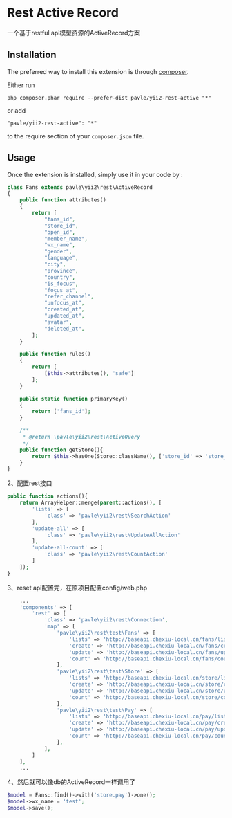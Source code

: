 Rest Active Record
==================
一个基于restful api模型资源的ActiveRecord方案

Installation
------------

The preferred way to install this extension is through [composer](http://getcomposer.org/download/).

Either run

```
php composer.phar require --prefer-dist pavle/yii2-rest-active "*"
```

or add

```
"pavle/yii2-rest-active": "*"
```

to the require section of your `composer.json` file.


Usage
-----

Once the extension is installed, simply use it in your code by  :

```php
class Fans extends pavle\yii2\rest\ActiveRecord
{
    public function attributes()
    {
        return [
            "fans_id",
            "store_id",
            "open_id",
            "member_name",
            "wx_name",
            "gender",
            "language",
            "city",
            "province",
            "country",
            "is_focus",
            "focus_at",
            "refer_channel",
            "unfocus_at",
            "created_at",
            "updated_at",
            "avatar",
            "deleted_at",
        ];
    }

    public function rules()
    {
        return [
            [$this->attributes(), 'safe']
        ];
    }

    public static function primaryKey()
    {
        return ['fans_id'];
    }

    /**
     * @return \pavle\yii2\rest\ActiveQuery
     */
    public function getStore(){
        return $this->hasOne(Store::className(), ['store_id' => 'store_id']);
    }
}
```

2、配置rest接口

```php
public function actions(){
    return ArrayHelper::merge(parent::actions(), [
        'lists' => [
            'class' => 'pavle\yii2\rest\SearchAction'
        ],
        'update-all' => [
            'class' => 'pavle\yii2\rest\UpdateAllAction'
        ],
        'update-all-count' => [
            'class' => 'pavle\yii2\rest\CountAction'
        ]
    ]);
}
```

3、reset api配置完，在原项目配置config/web.php

```php
    ...
    'components' => [
        'rest' => [
            'class' => 'pavle\yii2\rest\Connection',
            'map' => [
                'pavle\yii2\rest\test\Fans' => [
                    'lists' => 'http://baseapi.chexiu-local.cn/fans/lists',
                    'create' => 'http://baseapi.chexiu-local.cn/fans/create',
                    'update' => 'http://baseapi.chexiu-local.cn/fans/update',
                    'count' => 'http://baseapi.chexiu-local.cn/fans/count',
                ],
                'pavle\yii2\rest\test\Store' => [
                    'lists' => 'http://baseapi.chexiu-local.cn/store/lists',
                    'create' => 'http://baseapi.chexiu-local.cn/store/create',
                    'update' => 'http://baseapi.chexiu-local.cn/store/update',
                    'count' => 'http://baseapi.chexiu-local.cn/store/count',
                ],
                'pavle\yii2\rest\test\Pay' => [
                    'lists' => 'http://baseapi.chexiu-local.cn/pay/lists',
                    'create' => 'http://baseapi.chexiu-local.cn/pay/create',
                    'update' => 'http://baseapi.chexiu-local.cn/pay/update',
                    'count' => 'http://baseapi.chexiu-local.cn/pay/count',
                ],
            ],
        ]
    ],
    ...
```

4、然后就可以像db的ActiveRecord一样调用了

```php
$model = Fans::find()->with('store.pay')->one();
$model->wx_name = 'test';
$model->save();
```
